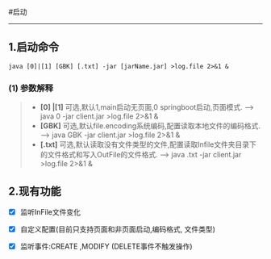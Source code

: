#启动

---
## 1.启动命令
````
java [0]|[1] [GBK] [.txt] -jar [jarName.jar] >log.file 2>&1 &
````
### (1) 参数解释
  >* **[0] |[1]** 可选,默认1,main启动无页面,0 springboot启动,页面模式. 
  --> java 0 -jar client.jar >log.file 2>&1 &
  >* **[GBK]** 可选,默认file.encoding系统编码,配置读取本地文件的编码格式.
  --> java GBK -jar client.jar >log.file 2>&1 &
  >* **[.txt]** 可选,默认读取没有文件类型的文件,配置读取Infile文件夹目录下的文件格式和写入OutFile的文件格式.
  --> java  .txt -jar client.jar >log.file 2>&1 &
## 2.现有功能
- [x] 监听InFile文件变化
- [x] 自定义配置(目前只支持页面和非页面启动,编码格式, 文件类型)
- [x] 监听事件:CREATE ,MODIFY (DELETE事件不触发操作)


